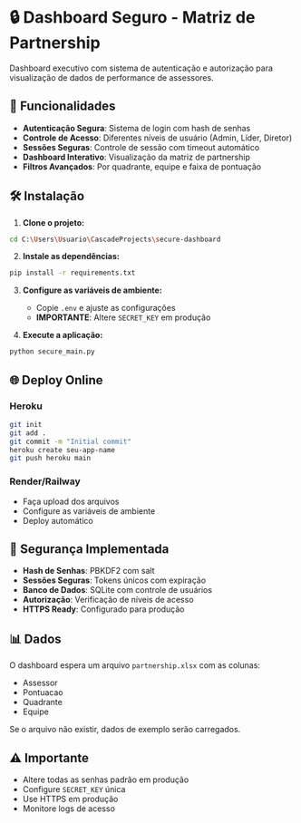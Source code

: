 # 🔒 Dashboard Seguro - Matriz de Partnership

Dashboard executivo com sistema de autenticação e autorização para visualização de dados de performance de assessores.

## 🚀 Funcionalidades

- **Autenticação Segura**: Sistema de login com hash de senhas
- **Controle de Acesso**: Diferentes níveis de usuário (Admin, Líder, Diretor)
- **Sessões Seguras**: Controle de sessão com timeout automático
- **Dashboard Interativo**: Visualização da matriz de partnership
- **Filtros Avançados**: Por quadrante, equipe e faixa de pontuação


## 🛠️ Instalação

1. **Clone o projeto:**
```bash
cd C:\Users\Usuario\CascadeProjects\secure-dashboard
```

2. **Instale as dependências:**
```bash
pip install -r requirements.txt
```

3. **Configure as variáveis de ambiente:**
   - Copie `.env` e ajuste as configurações
   - **IMPORTANTE**: Altere `SECRET_KEY` em produção

4. **Execute a aplicação:**
```bash
python secure_main.py
```

## 🌐 Deploy Online

### Heroku
```bash
git init
git add .
git commit -m "Initial commit"
heroku create seu-app-name
git push heroku main
```

### Render/Railway
- Faça upload dos arquivos
- Configure as variáveis de ambiente
- Deploy automático

## 🔐 Segurança Implementada

- **Hash de Senhas**: PBKDF2 com salt
- **Sessões Seguras**: Tokens únicos com expiração
- **Banco de Dados**: SQLite com controle de usuários
- **Autorização**: Verificação de níveis de acesso
- **HTTPS Ready**: Configurado para produção

## 📊 Dados

O dashboard espera um arquivo `partnership.xlsx` com as colunas:
- Assessor
- Pontuacao
- Quadrante
- Equipe

Se o arquivo não existir, dados de exemplo serão carregados.

## ⚠️ Importante

- Altere todas as senhas padrão em produção
- Configure `SECRET_KEY` única
- Use HTTPS em produção
- Monitore logs de acesso
